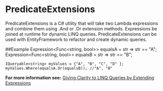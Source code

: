 # PredicateExtensions

PredicateExtensions is a C# utility that will take two Lambda expressions and combine them using .And or .Or extension methods. Expressions be joined at runtime for dynamic LINQ queries. PredicateExtensions can be used with EntityFramework to refactor and create dynamic queries.


##Example
    Expression<Func<string, bool>> equalsA = str => str == "A";
    Expression<Func<string, bool>> equalsB = str => str == "B";
	
	IQueryable<string> myValues = {"A", "B", "C", "D" };
    myValues.Where(equalsA.Or(equalsB)); //"A", "B"


**For more information see:** [Giving Clarity to LINQ Queries by Extending Expressions](https://www.simple-talk.com/dotnet/.net-framework/giving-clarity-to-linq-queries-by-extending-expressions/)
